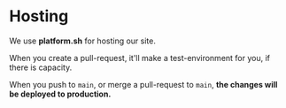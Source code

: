 # Hosting

We use **platform.sh** for hosting our site.

When you create a pull-request, it'll make a test-environment for you,
if there is capacity.

When you push to `main`, or merge a pull-request to `main`, **the
changes will be deployed to production.**
